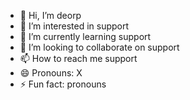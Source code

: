 - 👋 Hi, I’m deorp
- 👀 I’m interested in support 
- 🌱 I’m currently learning support
- 💞️ I’m looking to collaborate on support
- 📫 How to reach me support
- 😄 Pronouns: X
- ⚡ Fun fact: pronouns

<!---
fackett/fackett is a ✨ special ✨ repository because its `README.md` (this file) appears on your GitHub profile.
You can click the Preview link to take a look at your changes.
---> 
